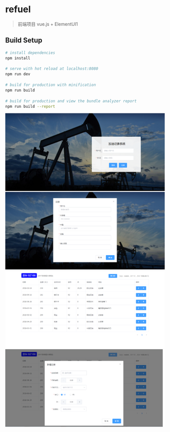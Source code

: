 # refuel

> 前端项目 vue.js + ElementUI1

## Build Setup

``` bash
# install dependencies
npm install

# serve with hot reload at localhost:8080
npm run dev

# build for production with minification
npm run build

# build for production and view the bundle analyzer report
npm run build --report
```

![登录](https://github.com/mahuaide/refuelPage/raw/master/screenshots/login.png)
![注册](https://github.com/mahuaide/refuelPage/raw/master/screenshots/register.png)
![列表](https://github.com/mahuaide/refuelPage/raw/master/screenshots/list.png)
![增加](https://github.com/mahuaide/refuelPage/raw/master/screenshots/add.png)
